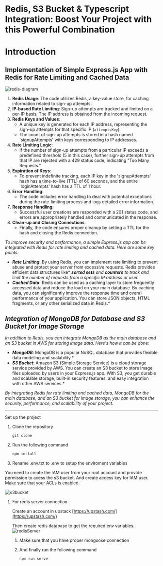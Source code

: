 # Redis, S3 Bucket & Typescript Integration: Boost Your Project with this Powerful Combination

# Introduction

## Implementation of Simple Express.js App with Redis for Rate Limiting and Cached Data

![redis-diagram](https://github.com/SahadevDahit/redis-s3-bucket/assets/81854544/6d64bd44-0867-4529-a954-f3af364aaeb7)

1. **Redis Usage**: The code utilizes Redis, a key-value store, for caching information related to sign-up attempts.
2. **IP-based Rate Limiting**: Sign-up attempts are tracked and limited on a per-IP basis. The IP address is obtained from the incoming request.
3. **Redis Keys and Values**:
    - A unique key is generated for each IP address, representing the sign-up attempts for that specific IP (`attemptsKey`).
    - The count of sign-up attempts is stored in a hash named 'signupAttempts' with keys corresponding to IP addresses.
4. **Rate Limiting Logic**:
    - If the number of sign-up attempts from a particular IP exceeds a predefined threshold (5 in this case), further sign-up attempts from that IP are rejected with a 429 status code, indicating "Too Many Requests."
5. **Expiration of Keys**:
    - To prevent indefinite tracking, each IP key in the 'signupAttempts' hash has a time-to-live (TTL) of 60 seconds, and the entire 'loginAttempts' hash has a TTL of 1 hour.
6. **Error Handling**:
    - The code includes error handling to deal with potential exceptions during the rate-limiting process and logs detailed error information.
7. **Response Handling**:
    - Successful user creations are responded with a 201 status code, and errors are appropriately handled and communicated in the response.
8. **Clean-up and Closing Connections**:
    - Finally, the code ensures proper cleanup by setting a TTL for the hash and closing the Redis connection.

*To improve security and performance, a simple Express.js app can be integrated with Redis for rate limiting and cached data. Here are some key points:*

- ***Rate Limiting***: By using Redis, you can implement rate limiting to prevent abuse and protect your server from excessive requests. Redis provides efficient data structures like* ***sorted sets*** *and* ***counters*** *to track and limit the number of requests from a specific IP address or user.*
- ***Cached Data***: Redis can be used as a caching layer to store frequently accessed data and reduce the load on your main database. By caching data, you can significantly improve the response time and overall performance of your application. You can store JSON objects, HTML fragments, or any other serialized data in Redis.*

## *Integration of MongoDB for Database and S3 Bucket for Image Storage*

*In addition to Redis, you can integrate MongoDB as the main database and an S3 bucket in AWS for storing image data. Here's how it can be done:*

- ***MongoDB***: MongoDB is a popular NoSQL database that provides flexible data modeling and scalability.*
- ***S3 Bucket***: Amazon S3 (Simple Storage Service) is a cloud storage service provided by AWS. You can create an S3 bucket to store image files uploaded by users in your Express.js app. With S3, you get durable and scalable storage, built-in security features, and easy integration with other AWS services.*

*By integrating Redis for rate limiting and cached data, MongoDB for the main database, and an S3 bucket for image storage, you can enhance the security, performance, and scalability of your project.*

---

Set up the project

1. Clone the repository
    
    ```jsx
    git clone
    
    ```
    
2. Run the following command
    
    ```jsx
    npm install
    
    ```
    
3. Rename .env.txt to .env to setup the enviroment variables

You need to create the IAM user from your root account and provide permission to acess the s3 bucket. And create access key for IAM user. Make sure that your ACLs is enabled.

![s3bucket](https://github.com/SahadevDahit/redis-s3-bucket/assets/81854544/4e80ebbd-1ff7-49c4-ae86-9d4f682d215d)


1. For redis server connection
    
    Create an account in upstack [https://upstash.com/](https://upstash.com/)
    
    Then create redis database to get the required env variables.
    ![redisServer](https://github.com/SahadevDahit/redis-s3-bucket/assets/81854544/db8c34f1-d2a6-4a18-b91d-1917c381938a)

    
    1. Make sure that you have proper mongoose connection
    2. And finally run the following command
        
        ```jsx
        npm run serve
        
        ```
